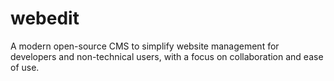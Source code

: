 # webedit
A modern open-source CMS to simplify website management for developers and non-technical users, with a focus on collaboration and ease of use.
